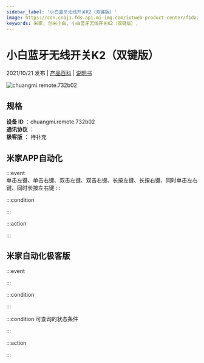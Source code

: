 ```yaml
---
sidebar_label: '小白蓝牙无线开关K2（双键版）'
image: https://cdn.cnbj1.fds.api.mi-img.com/iotweb-product-center/f1da271e098b6a3b6d1a07be579a7692_1629970848442.png?GalaxyAccessKeyId=AKVGLQWBOVIRQ3XLEW&Expires=9223372036854775807&Signature=gvSYO5QPU0VzAxsYx6hXleQtvBo=
keywords: 米家, 创米小白, 小白蓝牙无线开关K2（双键版）, 
---
```

# 小白蓝牙无线开关K2（双键版）

2021/10/21 发布 | [产品百科](https://home.mi.com/webapp/content/baike/product/index.html?model=chuangmi.remote.732b02/) | [说明书](https://home.mi.com/views/introduction.html?model=chuangmi.remote.732b02&region=cn)

![chuangmi.remote.732b02](https://cdn.cnbj1.fds.api.mi-img.com/iotweb-product-center/f1da271e098b6a3b6d1a07be579a7692_1629970848442.png?GalaxyAccessKeyId=AKVGLQWBOVIRQ3XLEW&Expires=9223372036854775807&Signature=gvSYO5QPU0VzAxsYx6hXleQtvBo=)

## 规格  
> 
**设备 ID** ：chuangmi.remote.732b02  
**通讯协议** ：  
**极客版**  ： 待补充 


## 米家APP自动化  

:::event  
单击左键、单击右键、双击左键、双击右键、长按左键、长按右键、同时单击左右键、同时长按左右键
:::

:::condition  

:::

:::action   

:::

## 米家自动化极客版  

:::event  

:::

:::condition  

:::

:::condition 可查询的状态条件  

:::

:::action  

:::

        
